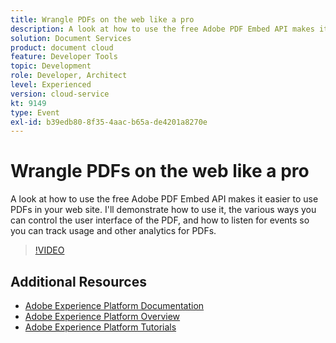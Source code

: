 ```yaml
---
title: Wrangle PDFs on the web like a pro
description: A look at how to use the free Adobe PDF Embed API makes it easier to use PDFs in your web site. I'll demonstrate how to use it, the various ways you can control the user interface of the PDF, and how to listen for events so you can track usage and other analytics for PDFs.
solution: Document Services
product: document cloud
feature: Developer Tools
topic: Development
role: Developer, Architect
level: Experienced
version: cloud-service
kt: 9149
type: Event
exl-id: b39edb80-8f35-4aac-b65a-de4201a8270e
---
```

# Wrangle PDFs on the web like a pro

A look at how to use the free Adobe PDF Embed API makes it easier to use PDFs in your web site. I'll demonstrate how to use it, the various ways you can control the user interface of the PDF, and how to listen for events so you can track usage and other analytics for PDFs.


>[!VIDEO](https://video.tv.adobe.com/v/337602/?quality=12&learn=on&hidetitle=true)

## Additional Resources

- [Adobe Experience Platform Documentation](https://experienceleague.adobe.com/docs/experience-platform.html)
- [Adobe Experience Platform Overview](https://experienceleague.adobe.com/docs/experience-platform/landing/home.html)
- [Adobe Experience Platform Tutorials](https://experienceleague.adobe.com/docs/platform-learn/tutorials/overview.html?lang=en)
